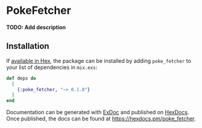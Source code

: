 # PokeFetcher

**TODO: Add description**

## Installation

If [available in Hex](https://hex.pm/docs/publish), the package can be installed
by adding `poke_fetcher` to your list of dependencies in `mix.exs`:

```elixir
def deps do
  [
    {:poke_fetcher, "~> 0.1.0"}
  ]
end
```

Documentation can be generated with [ExDoc](https://github.com/elixir-lang/ex_doc)
and published on [HexDocs](https://hexdocs.pm). Once published, the docs can
be found at <https://hexdocs.pm/poke_fetcher>.

